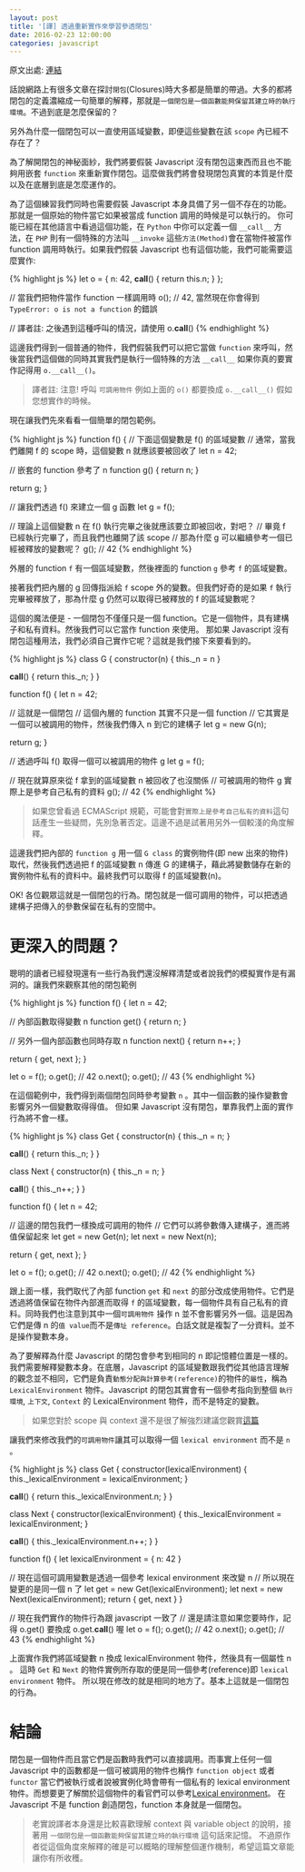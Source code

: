 ```yaml
---
layout: post
title: '[譯] 透過重新實作來學習參透閉包'
date: 2016-02-23 12:00:00
categories: javascript
---
```


原文出處: [連結](http://www.sitepoint.com/quick-tip-master-closures-by-reimplementing-them-from-scratch/?utm_medium=email&utm_campaign=SitePoint%20JavaScript%20Newsletter%20%20February%2022%202016&utm_content=SitePoint%20JavaScript%20Newsletter%20%20February%2022%202016+Version+A+CID_b7922c27f8cf7091c1aec57998c5ddf6&utm_source=CampaignMonitor%20SitePoint&utm_term=Master%20Closures%20by%20Reimplementing%20Them%20from%20Scratch)

話說網路上有很多文章在探討`閉包`(Closures)時大多都是簡單的帶過。大多的都將閉包的定義濃縮成一句簡單的解釋，那就是`一個閉包是一個函數能夠保留其建立時的執行環境`。不過到底是怎麼保留的？

另外為什麼一個閉包可以一直使用區域變數，即便這些變數在該 `scope` 內已經不存在了？

為了解開閉包的神秘面紗，我們將要假裝 Javascript 沒有閉包這東西而且也不能夠用嵌套 `function` 來重新實作閉包。這麼做我們將會發現閉包真實的本質是什麼以及在底層到底是怎麼運作的。

為了這個練習我們同時也需要假裝 Javascript 本身具備了另一個不存在的功能。那就是一個原始的物件當它如果被當成 function 調用的時候是可以執行的。
你可能已經在其他語言中看過這個功能，在 `Python` 中你可以定義一個 `__call__` 方法，在 `PHP` 則有一個特殊的方法叫 `__invoke`
這些`方法(Method)`會在當物件被當作 function 調用時執行。如果我們假裝 Javascript 也有這個功能，我們可能需要這麼實作:

{% highlight js %}
let o = {
  n: 42,
  __call__() {
    return this.n;
  }
};

// 當我們把物件當作 function 一樣調用時
o(); // 42, 當然現在你會得到 `TypeError: o is not a function` 的錯誤

// 譯者註: 之後遇到這種呼叫的情況，請使用 o.__call__()
{% endhighlight %}

這邊我們得到一個普通的物件，我們假裝我們可以把它當做 `function` 來呼叫，然後當我們這個做的同時其實我們是執行一個特殊的方法 `__call__` 如果你真的要實作記得用 `o.__call__()`。

> 譯者註: 注意! 呼叫 `可調用物件` 例如上面的 `o()` 都要換成 `o.__call__()` 假如您想實作的時候。

現在讓我們先來看看一個簡單的閉包範例。

{% highlight js %}
function f() {
  // 下面這個變數是 f() 的區域變數
  // 通常，當我們離開 f 的 scope 時，這個變數 n 就應該要被回收了
  let n = 42;

  // 嵌套的 function 參考了 n
  function g() {
    return n;
  }

  return g;
}

// 讓我們透過 f() 來建立一個 g 函數
let g = f();

// 理論上這個變數 n 在 f() 執行完畢之後就應該要立即被回收，對吧？
// 畢竟 f 已經執行完畢了，而且我們也離開了該 scope
// 那為什麼 g 可以繼續參考一個已經被釋放的變數呢？
g(); // 42
{% endhighlight %}

外層的 function `f` 有一個區域變數，然後裡面的 function `g` 參考 `f` 的區域變數。

接著我們把內層的 g 回傳指派給 `f` scope 外的變數。但我們好奇的是如果 `f` 執行完畢被釋放了，那為什麼 g 仍然可以取得已被釋放的 f 的區域變數呢？

這個的魔法便是 - 一個閉包不僅僅只是一個 function。它是一個物件，具有建構子和私有資料。然後我們可以它當作 function 來使用。
那如果 Javascript 沒有閉包這種用法，我們必須自己實作它呢？這就是我們接下來要看到的。

{% highlight js %}
class G {
  constructor(n) {
    this._n = n
  }

  __call__() {
    return this._n;
  }
}

function f() {
  let n = 42;

  // 這就是一個閉包
  // 這個內層的 function 其實不只是一個 function
  // 它其實是一個可以被調用的物件，然後我們傳入 n 到它的建構子
  let g = new G(n);


  return g;
}

// 透過呼叫 f() 取得一個可以被調用的物件 g
let g = f();

// 現在就算原來從 f 拿到的區域變數 n 被回收了也沒關係
// 可被調用的物件 g 實際上是參考自己私有的資料
g(); // 42
{% endhighlight %}

> 如果您曾看過 ECMAScript 規範，可能會對`實際上是參考自己私有的資料`這句話產生一些疑問，先別急著否定。這邊不過是試著用另外一個較淺的角度解釋。

這邊我們把內部的 `function g` 用一個 `G class` 的實例物件(即 new 出來的物件) 取代，然後我們透過把 f 的區域變數 n 傳進 G 的建構子，藉此將變數儲存在新的實例物件私有的資料中。最終我們可以取得 f 的區域變數(n)。

OK! 各位觀眾這就是一個閉包的行為。閉包就是一個可調用的物件，可以把透過建構子把傳入的參數保留在私有的空間中。

# 更深入的問題？

聰明的讀者已經發現還有一些行為我們還沒解釋清楚或者說我們的模擬實作是有漏洞的。讓我們來觀察其他的閉包範例

{% highlight js %}
function f() {
  let n = 42;

  // 內部函數取得變數 n
  function get() {
    return n;
  }

  // 另外一個內部函數也同時存取 n
  function next() {
    return n++;
  }

  return { get, next };
}

let o = f();
o.get(); // 42
o.next();
o.get(); // 43
{% endhighlight %}

在這個範例中，我們得到兩個閉包同時參考變數 `n` 。其中一個函數的操作變數會影響另外一個變數取得得值。
但如果 Javascript 沒有閉包，單靠我們上面的實作行為將不會一樣。

{% highlight js %}
class Get {
  constructor(n) {
    this._n = n;
  }

  __call__() {
    return this._n;
  }
}

class Next {
  constructor(n) {
    this._n = n;
  }

  __call__() {
    this._n++;
  }
}

function f() {
  let n = 42;

  // 這邊的閉包我們一樣換成可調用的物件
  // 它們可以將參數傳入建構子，進而將值保留起來
  let get = new Get(n);
  let next = new Next(n);

  return { get, next };
}

let o = f();
o.get(); // 42
o.next();
o.get(); // 42
{% endhighlight %}

跟上面一樣，我們取代了內部 function `get` 和 `next` 的部分改成使用物件。它們是透過將值保留在物件內部進而取得 `f` 的區域變數，每一個物件具有自己私有的資料。同時我們也注意到其中一個`可調用物件` 操作 n 並不會影響另外一個。這是因為它們是傳 n 的`值 value`而不是`傳址 reference`。白話文就是複製了一分資料。並不是操作變數本身。


為了要解釋為什麼 Javascript 的閉包會參考到相同的 n 即記憶體位置是一樣的。我們需要解釋變數本身。在底層，Javascript 的區域變數跟我們從其他語言理解的觀念並不相同，它們是負責`動態分配與計算參考(reference)`的物件的`屬性`，稱為 `LexicalEnvironment` 物件。Javascript 的閉包其實會有一個參考指向到整個 `執行環境`, `上下文`, `Context` 的 LexicalEnvironment 物件，而不是特定的變數。

> 如果您對於 scope 與 context 還不是很了解強烈建議您觀賞[這篇](http://www.cnblogs.com/leoo2sk/archive/2010/12/19/ecmascript-scope.html#comment_tip)

讓我們來修改我們的`可調用物件`讓其可以取得一個 `lexical environment` 而不是 `n` 。

{% highlight js %}
class Get {
  constructor(lexicalEnvironment) {
    this._lexicalEnvironment = lexicalEnvironment;
  }

  __call__() {
    return this._lexicalEnvironment.n;
  }
}

class Next {
  constructor(lexicalEnvironment) {
    this._lexicalEnvironment = lexicalEnvironment;
  }

  __call__() {
    this._lexicalEnvironment.n++;
  }
}

function f() {
  let lexicalEnvironment = {
    n: 42
  }

  // 現在這個可調用變數是透過一個參考 lexical environment 來改變 n
  // 所以現在變更的是同一個 n 了
  let get = new Get(lexicalEnvironment);
  let next = new Next(lexicalEnvironment);
  return { get, next }
}

// 現在我們實作的物件行為跟 javascript 一致了
// 還是請注意如果您要時作，記得 o.get() 要換成 o.get.__call__() 喔
let o = f();
o.get(); // 42
o.next();
o.get(); // 43
{% endhighlight %}

上面實作我們將區域變數 n 換成 lexicalEnvironment 物件，然後具有一個屬性 n 。
這時 `Get` 和 `Next` 的物件實例所存取的便是同一個參考(reference)即 `lexical environment` 物件。
所以現在修改的就是相同的地方了。基本上這就是一個閉包的行為。

# 結論

閉包是一個物件而且當它們是函數時我們可以直接調用。而事實上任何一個 Javascript 中的函數都是一個可被調用的物件也稱作 `function object` 或者 `functor` 當它們被執行或者說被實例化時會帶有一個私有的 lexical environment 物件。而想要更了解關於這個物件的看官們可以參考[Lexical environment](http://dmitrysoshnikov.com/ecmascript/es5-chapter-3-2-lexical-environments-ecmascript-implementation/#lexical-environment)。
在 Javascript 不是 function 創造閉包，function 本身就是一個閉包。

> 老實說譯者本身還是比較喜歡理解 context 與 variable object 的說明，接著用 `一個閉包是一個函數能夠保留其建立時的執行環境` 這句話來記憶。
不過原作者從這個角度來解釋的確是可以概略的理解整個運作機制，希望這篇文章能讓你有所收穫。

